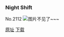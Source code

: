 ### Night Shift
No.2112
![图片不见了~~~](https://imgs.xkcd.com/comics/night_shift.png)

[原址](https://xkcd.com//2112) [下载](https://imgs.xkcd.com/comics/night_shift.png)

